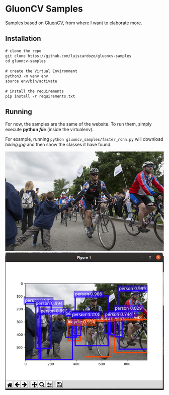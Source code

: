 # GluonCV Samples

Samples based on [GluonCV](https://gluon-cv.mxnet.io/tutorials/index.html), from where I want to elaborate more.

## Installation

```
# clone the repo
git clone https://github.com/luiscardozo/gluoncv-samples
cd gluoncv-samples

# create the Virtual Environment
python3 -m venv env
source env/bin/activate

# install the requirements
pip install -r requirements.txt
```

## Running

For now, the samples are the same of the website.
To run them, simply execute **python _file_** (inside the virtualenv).

For example, running `python gluoncv_samples/faster_rcnn.py` will download _biking.jpg_ and then show the classes it have found.

![biking.jpg](./docs/img/biking.jpg "Original image")
![biking_classes.png](./docs/img/biking_classes.png "Image with the found classes")

